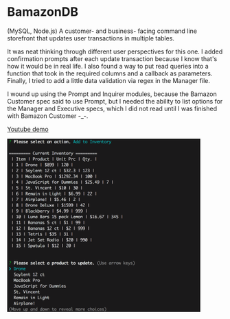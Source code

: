 # BamazonDB

(MySQL, Node.js) A customer- and business- facing command line storefront that updates user transactions in multiple tables.

It was neat thinking through different user perspectives for this one. I added confirmation prompts after each update transaction because I know that's how it would be in real life. I also found a way to put read queries into a function that took in the required columns and a callback as parameters. Finally, I tried to add a little data validation via regex in the Manager file.

I wound up using the Prompt and Inquirer modules, because the Bamazon Customer spec said to use Prompt, but I needed the ability to list options for the Manager and Executive specs, which I did not read until I was finished with Bamazon Customer -_-. 

[Youtube demo](https://www.youtube.com/watch?v=Bp788k2MFpI)

<img src="screenshot.png" alt="Manager view of current inventory and update option" width="450">